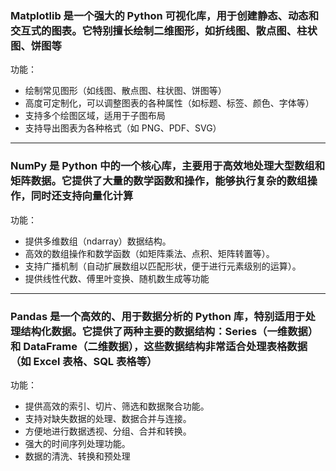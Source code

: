 ### Matplotlib 是一个强大的 Python 可视化库，用于创建静态、动态和交互式的图表。它特别擅长绘制二维图形，如折线图、散点图、柱状图、饼图等
功能：
- 绘制常见图形（如线图、散点图、柱状图、饼图等）
- 高度可定制化，可以调整图表的各种属性（如标题、标签、颜色、字体等）
- 支持多个绘图区域，适用于子图布局
- 支持导出图表为各种格式（如 PNG、PDF、SVG）

---

### NumPy 是 Python 中的一个核心库，主要用于高效地处理大型数组和矩阵数据。它提供了大量的数学函数和操作，能够执行复杂的数组操作，同时还支持向量化计算
功能：
- 提供多维数组（ndarray）数据结构。
- 高效的数组操作和数学函数（如矩阵乘法、点积、矩阵转置等）。
- 支持广播机制（自动扩展数组以匹配形状，便于进行元素级别的运算）。
- 提供线性代数、傅里叶变换、随机数生成等功能

--- 

### Pandas 是一个高效的、用于数据分析的 Python 库，特别适用于处理结构化数据。它提供了两种主要的数据结构：Series（一维数据）和 DataFrame（二维数据），这些数据结构非常适合处理表格数据（如 Excel 表格、SQL 表格等）
功能：
- 提供高效的索引、切片、筛选和数据聚合功能。
- 支持对缺失数据的处理、数据合并与连接。
- 方便地进行数据透视、分组、合并和转换。
- 强大的时间序列处理功能。
- 数据的清洗、转换和预处理
